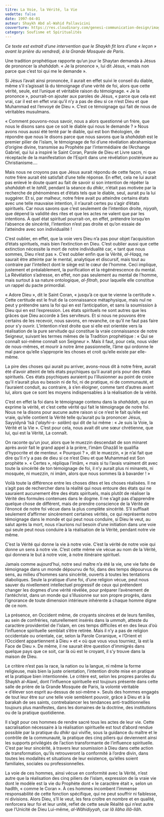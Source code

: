 ```yaml
---
titre: La Voie, la Vérité, la Vie
vedette: false
date: 1997-04-01
auteur: Shaykh Abd al-Wahid Pallavicini
couverture: https://res.cloudinary.com/genesi-communication-design/image/upload/v1620756848/2020-08-18_05_Shaykh-Abd-al-Wahid-and-wife-Nuriyyah_722x491_bpqnj9.jpg
category: Soufisme et Spiritualités
---
```

*Ce texte est extrait d’une intervention que le Shaykh fit lors d’une «&nbsp;leçon&nbsp;» avant la prière du vendredi, à la Grande Mosquée de Paris*.

Une tradition prophétique rapporte qu’un jour le Shaytan demanda à Jésus de prononcer la *shahâdah*. «&nbsp;Je la prononce&nbsp;», lui dit Jésus, «&nbsp;mais non parce que c’est toi qui me le demande&nbsp;».

Si Jésus l’avait ainsi prononcée, il aurait en effet suivi le conseil du diable, même s’il s’agissait là du témoignage d’une vérité de foi, alors que cette vérité, seule, est l’unique et véritable raison du témoignage. «&nbsp;Je la prononce&nbsp;», pourrait-on ajouter aux paroles de Jésus, «&nbsp;parce que cela est vrai, car il est en effet vrai qu’il n’y a pas de dieu si ce n’est Dieu et que Muhammad est l’envoyé de Dieu&nbsp;». C’est ce témoignage qui fait de nous de véritables musulmans.

«&nbsp;Comment pouvons-nous savoir, nous a alors questionné un frère, que nous le disons sans que ce soit le diable qui nous le demande&nbsp;?&nbsp;» Nous avons nous aussi été tenté par le diable, qui est bon théologien, de répondre que nous le disons parce que nous savons que la *shahâdah* est le premier pilier de l’islam, le témoignage de foi d’une révélation abrahamique d’origine divine, transmise au Prophète par l’intermédiaire de l’Archange Gabriel, qui lui a inspiré le Saint Coran, Parole de Dieu et Livre sacré, réceptacle de la manifestation de l’Esprit dans une révélation postérieure au Christianisme....

Mais nous ne croyons pas que Jésus aurait répondu de cette façon, ni que notre frère aurait été satisfait d’une telle réponse. En effet, cela ne lui aurait pas enlevé le doute quant au fait de savoir si son intention de répéter la *shahâdah* et le *tahlîl*, pendant la séance du *dhikr*, n’était pas motivée par la recherche de phénomènes et d’états tels que le diable, seul, aurait pu la lui suggérer. Et si, par malheur, notre frère avait pu atteindre certains états avec une telle mauvaise intention, il n’aurait certes pu s’agir d’états spirituels. Car nous savons que c’est seulement de l’intention droite, *niyyah*, que dépend la validité des rites et que les actes ne valent que par les intentions. À quel état spirituel pourrait-on, en effet, prétendre lorsqu’en l’absence de sincérité, l’intention n’est pas droite et qu’on essaie de l’atteindre avec son individualité&nbsp;!

C’est oublier, en effet, que la voie vers Dieu n’a pas pour objet l’acquisition d’états spirituels, mais bien l’extinction en Dieu. C’est oublier aussi que cette extinction nécessite la mort de notre individualité car, «&nbsp;tant que nous sommes, Dieu n’est pas&nbsp;». C’est oublier enfin que la Vérité, *al-Haqq*, ne saurait être atteinte par le mental, analytique et discursif, mais tout au contraire par l’intellect dont le siège est le cœur de l’homme. Ceci implique, justement et préalablement, la purification et la régénérescence du mental. La Révélation s’adresse, en effet, non pas seulement au mental de l’homme, mais surtout à sa nature ontologique, *al-fitrah*, pour laquelle elle constitue un rappel du pacte primordial.

«&nbsp;Adore Dieu&nbsp;», dit le Saint Coran, «&nbsp;jusqu’à ce que te vienne la certitude&nbsp;». Cette certitude est le fruit de la connaissance métaphysique, mais nul ne peut y prétendre sans la foi qui en est l’anticipation, et sans la soumission à Dieu qui en est l’expression. Les états spirituels ne sont autres que les grâces que Dieu accorde à Ses serviteurs. Et si nous ne pouvons être certains de les recevoir, nous savons, en revanche, ce qu’il ne faut pas faire pour s’y ouvrir. L’intention n’est droite que si elle est orientée vers la réalisation de la pure servitude qui constitue la vraie connaissance de notre Seigneur, suivant les termes mêmes de la Tradition prophétique&nbsp;: «&nbsp;Qui se connaît soi-même connaît son Seigneur&nbsp;». Mais il faut, pour cela, nous vider de nous-mêmes, et mourir à notre âme passionnelle, l’âme qui ordonne le mal parce qu’elle s’approprie les choses et croit qu’elle existe par elle-même.

La pire des choses qui aurait pu arriver, avons-nous dit à notre frère, aurait été d’avoir atteint de tels états psychiques qu’il aurait pris pour des états spirituels. Ces états psychiques auraient pu l’illusionner au point de croire qu’il n’aurait plus eu besoin ni de foi, ni de pratique, ni de communauté, et l’auraient conduit, au contraire, à s’en éloigner, comme tant d’autres avant lui, alors que ce sont les moyens indispensables à la réalisation de la vérité.

C’est en effet la foi dans le témoignage contenu dans la *shahâdah*, qui en exprime la vérité, et c’est cette vérité qui fait le témoignage de notre foi. Nous ne la disons pour aucune autre raison si ce n’est le fait qu’elle est vraie, qu’elle contient la Vérité telle qu’aurait pu la prononcer Jésus, Sayyidynâ ‘Isâ (‘*alayhi-s- salâm*) qui dit de lui même&nbsp;: «&nbsp;Je suis la Voie, la Vérité et la Vie&nbsp;». C’est pour cela, nous avait dit une sœur chrétienne, que lui, qui est la Vérité, La connaît.

On raconte qu’un jour, alors que le muezzin descendait de son minaret après avoir fait le grand appel à la prière, l’imâm Ghazâlî le qualifia d’hypocrite et de menteur. «&nbsp;Pourquoi&nbsp;?&nbsp;», dit le muezzin, «&nbsp;je n’ai fait que dire qu’il n’y a pas de dieu si ce n’est Dieu et que Muhammad est Son prophète&nbsp;». «&nbsp;Certes&nbsp;», répliqua l’imâm, «&nbsp;mais si tu l’avais vraiment dit avec toute la sincérité de ton témoignage de foi, il n’y aurait plus ni minarets, ni mosquée, ni muezzin, ni imâm, alors que nous sommes là à bavarder&nbsp;!&nbsp;»

Voilà toute la différence entre les choses dites et les choses réalisées. Il ne s’agit pas de rechercher dans la réalité qui nous entoure des états qui ne sauraient aucunement être des états spirituels, mais plutôt de réaliser la Vérité des formules contenues dans le dogme. Il ne s’agit pas d’apprendre quelque chose de différent, mais de prendre conscience de la Vérité de l’énoncé de notre foi vécue dans la plus complète sincérité. S’il suffisait seulement d’affirmer sincèrement certaines vérités, ce qui représente notre témoignage dans le monde et qui peut nous conduire, si Dieu le veut, au salut après la mort, nous n’aurions nul besoin d’une initiation dans une voie qui seule peut nous conduire à la réalisation de la Vérité, pendant notre vie même.

C’est la Vérité qui donne la vie à notre voie. C’est la vérité de notre voie qui donne un sens à notre vie. C’est cette même vie vécue au nom de la Vérité, qui donnera le but à notre voie, à notre itinéraire spirituel.

Jamais comme aujourd’hui, notre seul maître n’a été la vie, une vie faite de témoignage dans un monde dépourvu de foi, dans des temps dépourvus de sens, au milieu d’hommes sans sincérité, ouverts à toutes les tentations diaboliques. Seule la pratique d’une foi, d’une religion vécue, peut nous sauver du nivellement intellectuel progressif de ceux qui prétendent changer les dogmes d’une vérité révélée, pour préparer l’avènement de l’antéchrist, dans un monde qui s’illusionne sur son propre progrès, dans l’ignorance de toute dimension intérieure inhérente à chaque homme digne de ce nom.

La présence, en Occident même, de croyants sincères et de leurs familles, au sein de confréries, naturellement insérés dans la *ummah*, atteste du caractère providentiel de l’islam, en ces temps difficiles et en des lieux d’où l’influence spirituelle semblait s’être retirée. Mais il n’y a pas de religion occidentale ou orientale, car, selon la Parole Coranique, «&nbsp;l’Orient et l’Occident appartiennent à Dieu&nbsp;» et «&nbsp;où que vous vous tourniez, là est la Face de Dieu&nbsp;». De même, il ne saurait être question d’immigrés dans quelque pays que ce soit, car là où est le croyant, il s’y trouve dans la maison de Dieu.

Le critère n’est pas la race, la nation ou la langue, ni même la forme religieuse, mais bien la juste orientation, l’intention droite mise en pratique et la pratique bien intentionnée. Le critère est, selon les propres paroles du Shaykh al-Alawî, dont l’influence spirituelle est toujours présente dans cette salle de prière de la Grande Mosquée de Paris, la volonté véritable «&nbsp;d’élever son esprit au-dessus de soi-même&nbsp;». Seuls des hommes engagés de tout leur être sur une telle voie semblent pouvoir, grâce à Dieu et à la barakah de ses saints, contrebalancer les tendances anti-traditionnelles toujours plus manifestes, dans les domaines de la doctrine, des institutions ou de la pratique quotidienne.

Il s’agit pour ces hommes de rendre sacré tous les actes de leur vie. Cette sacralisation nécessaire à la réalisation spirituelle est tout d’abord rendue possible par la pratique du *dhikr* qui vivifie, sous la guidance du maître et le contrôle de la communauté, la pratique des cinq piliers qui deviennent ainsi les supports privilégiés de l’action transformante de l’influence spirituelle. C’est par leur sincérité, à travers leur soumission à Dieu dans cette action de transformation, qu’ils retrouveront la conformité à l’ordre divin, dans toutes les modalités et situations de leur existence, qu’elles soient familiales, sociales ou professionnelles.

La voie de ces hommes, ainsi vécue en conformité avec la Vérité, n’est autre que la réalisation des cinq piliers de l’islam, expression de la vraie vie dont le modèle est la vie du Prophète dont «&nbsp;le caractère était&nbsp;», selon un hadîth, «&nbsp;comme le Coran&nbsp;». À ces hommes incombent l’immense responsabilité de cette fonction spécifique, qui ne peut souffrir ni faiblesse, ni divisions. Alors Dieu, s’Il le veut, les fera croître en nombre et en qualité, renforcera leur foi et leur unité, reflet de cette seule Réalité qui n’est autre que l’Unicité de Dieu Lui-même, *al-Wâhidiyyah*, car *lâ ilâha illâ-llâh*.